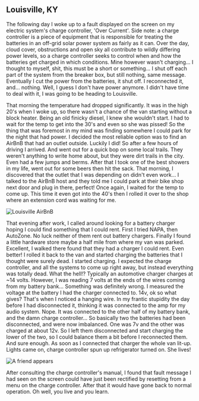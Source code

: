Louisville, KY
--------------

The following day I woke up to a fault displayed on the screen on my electric system's charge controller, 'Over Current'. Side note: a charge controller is a piece of equipment that is responsible for treating the batteries in an off-grid solar power system as fairly as it can. Over the day, cloud cover, obstructions and open sky all contribute to wildly differing power levels, so a charge controller seeks to control when and how the batteries get charged in which conditions. Mine however wasn't charging... I thought to myself, shit, this must be a short or something... I shut off each part of the system from the breaker box, but still nothing, same message. Eventually I cut the power from the batteries, it shut off. I reconnected it, and... nothing. Well, I guess I don't have power anymore. I didn't have time to deal with it, I was going to be heading to Louisville.

That morning the temperature had dropped significantly. It was in the high 20's when I woke up, so there wasn't a chance of the van starting without a block heater. Being an old finicky diesel, I knew she wouldn't start. I had to wait for the temp to get into the 30's and even so she was pissed! So the thing that was foremost in my mind was finding somewhere I could park for the night that had power. I decided the most reliable option was to find an AirBnB that had an outlet outside. Luckily I did! So after a few hours of driving I arrived. And went out for a quick bop on some local trails. They weren't anything to write home about, but they were dirt trails in the city. Even had a few jumps and berms. After that I took one of the best showers in my life, went out for some beers then hit the sack. That morning, I discovered that the outlet that I was depending on didn't even work... I talked to the AirBnB host and they told me I could park at their bike shop next door and plug in there, perfect! Once again, I waited for the temp to come up. This time it even got into the 40's then I rolled it over to the shop where an extension cord was waiting for me.

![Louisville AirBnB](https://instagram.com/p/BcYRIQWly5b/media/?size=l)

That evening after work, I called around looking for a battery charger hoping I could find something that I could rent. First I tried NAPA, then AutoZone. No luck neither of them rent out battery chargers. Finally I found a little hardware store maybe a half mile from where my van was parked. Excellent, I walked there found that they had a charger I could rent. Even better! I rolled it back to the van and started charging the batteries that I thought were surely dead. I started charging. I expected the charge controller, and all the systems to come up right away, but instead everything was totally dead. What the hell!? Typically an automotive charger charges at ~14 volts. However, I was reading 7 volts at the ends of the wires coming from my battery bank... Something was definitely wrong. I measured the voltage at the battery I had the charger connected to. 14v, ok so what gives? That's when I noticed a hanging wire. In my frantic stupidity the day before I had disconnected it, thinking it was connected to the amp for my audio system. Nope. It was connected to the other half of my battery bank, and the damn charge controller... So basically two the batteries had been disconnected, and were now imbalanced. One was 7v and the other was charged at about 12v. So I left them disconnected and start charging the lower of the two, so I could balance them a bit before I reconnected them. And sure enough. As soon as I connected that charger the whole van lit-up. Lights came on, charge controller spun up refrigerator turned on. She lives!

![A friend appears](https://instagram.com/p/BcZ-mWCFiGn/media/?size=l)

After consulting the charge controller's manual, I found that fault message I had seen on the screen could have just been rectified by resetting from a menu on the charge controller. After that it would have gone back to normal operation. Oh well, you live and you learn.
